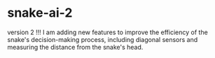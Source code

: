 # snake-ai-2
version 2 !!!
I am adding new features to improve the efficiency of the snake's decision-making process, including diagonal sensors and measuring the distance from the snake's head.
